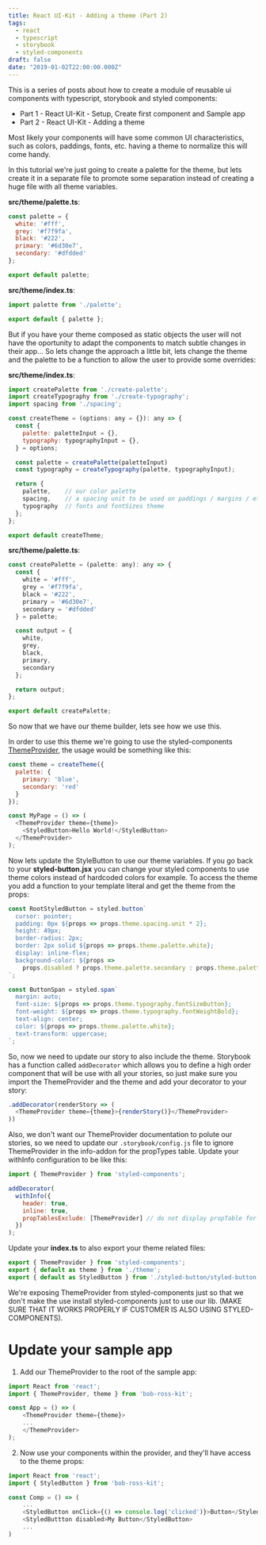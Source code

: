 ```yaml
---
title: React UI-Kit - Adding a theme (Part 2)
tags:
  - react
  - typescript
  - storybook
  - styled-components
draft: false
date: "2019-01-02T22:00:00.000Z"
---
```


This is a series of posts about how to create a module of reusable ui components with typescript, storybook and styled components:
* Part 1 - React UI-Kit - Setup, Create first component and Sample app
* Part 2 - React UI-Kit - Adding a theme

Most likely your components will have some common UI characteristics, such as colors, paddings, fonts, etc. having a theme to normalize this will come handy. 

In this tutorial we're just going to create a palette for the theme, but lets create it in a separate file to promote some separation instead of creating a huge file with all theme variables.

**src/theme/palette.ts**:
```js
const palette = {
  white: '#fff',
  grey: '#f7f9fa',
  black: '#222',
  primary: '#6d30e7',
  secondary: '#dfdded'
};

export default palette;
```

**src/theme/index.ts**:

```js
import palette from './palette';

export default { palette };
```

But if you have your theme composed as static objects the user will not have the oportunity to adapt the components to match subtle changes in their app... So lets change the approach a little bit, lets change the theme and the palette to be a function to allow the user to provide some overrides:

**src/theme/index.ts**:
```js
import createPalette from './create-palette';
import createTypography from './create-typography';
import spacing from './spacing';

const createTheme = (options: any = {}): any => {
  const {
    palette: paletteInput = {},
    typography: typographyInput = {},
  } = options;

  const palette = createPalette(paletteInput)
  const typography = createTypography(palette, typographyInput);

  return {
    palette,    // our color palette
    spacing,    // a spacing unit to be used on paddings / margins / etc.
    typography  // fonts and fontSizes theme
  };
};

export default createTheme;

```

**src/theme/palette.ts**:
```js
const createPalette = (palette: any): any => {
  const {
    white = '#fff',
    grey = '#f7f9fa',
    black = '#222',
    primary = '#6d30e7',
    secondary = '#dfdded'
  } = palette;

  const output = {
    white,
    grey,
    black,
    primary,
    secondary
  };

  return output;
};

export default createPalette;
```

So now that we have our theme builder, lets see how we use this.

In order to use this theme we're going to use the styled-components [ThemeProvider](https://www.styled-components.com/docs/advanced#theming), the usage would be something like this:

```js 
const theme = createTheme({
  palette: {
    primary: 'blue',
    secondary: 'red'
  }
});

const MyPage = () => (
  <ThemeProvider theme={theme}>
    <StyledButton>Hello World!</StyledButton>
  </ThemeProvider>
);
```

Now lets update the StyleButton to use our theme variables. If you go back to your **styled-button.jsx** you can change your styled components to use theme colors instead of hardcoded colors for example. To access the theme you add a function to your template literal and get the theme from the props:

```js
const RootStyledButton = styled.button`
  cursor: pointer;
  padding: 0px ${props => props.theme.spacing.unit * 2};
  height: 49px;
  border-radius: 2px;
  border: 2px solid ${props => props.theme.palette.white};
  display: inline-flex;
  background-color: ${props =>
    props.disabled ? props.theme.palette.secondary : props.theme.palette.primary};
`;

const ButtonSpan = styled.span`
  margin: auto;
  font-size: ${props => props.theme.typography.fontSizeButton};
  font-weight: ${props => props.theme.typography.fontWeightBold};
  text-align: center;
  color: ${props => props.theme.palette.white};
  text-transform: uppercase;
`;
```

So, now we need to update our story to also include the theme. Storybook has a function called `addDecorator` which allows you to define a high order component that will be use with all your stories, so just make sure you import the ThemeProvider and the theme and add your decorator to your story:

```js
.addDecorator(renderStory => (
  <ThemeProvider theme={theme}>{renderStory()}</ThemeProvider>
))
```

Also, we don't want our ThemeProvider documentation to polute our stories, so we need to update our `.storybook/config.js` file to ignore ThemeProvider in the info-addon for the propTypes table. Update your withInfo configuration to be like this:

```js
import { ThemeProvider } from 'styled-components';

addDecorator(
  withInfo({
    header: true,
    inline: true,
    propTablesExclude: [ThemeProvider] // do not display propTable for HOC
  })
);
```


Update your **index.ts** to also export your theme related files:

```js
export { ThemeProvider } from 'styled-components';
export { default as theme } from './theme';
export { default as StyledButton } from './styled-button/styled-button';
```

We're exposing ThemeProvider from styled-components just so that we don't make the use install styled-components just to use our lib. (MAKE SURE THAT IT WORKS PROPERLY IF CUSTOMER IS ALSO USING STYLED-COMPONENTS).


# Update your sample app

1. Add our ThemeProvider to the root of the sample app: 

```js
import React from 'react';
import { ThemeProvider, theme } from 'bob-ross-kit';

const App = () => (
    <ThemeProvider theme={theme}>
    ...
    </ThemeProvider>
);

```

2. Now use your components within the provider, and they'll have access to the theme props:

```js
import React from 'react';
import { StyledButton } from 'bob-ross-kit';

const Comp = () => (
    ...
    <StyledButton onClick={() => console.log('clicked')}>Button</StyledButton>
    <StyledButtton disabled>My Button</StyledButton>
    ...
)
```
